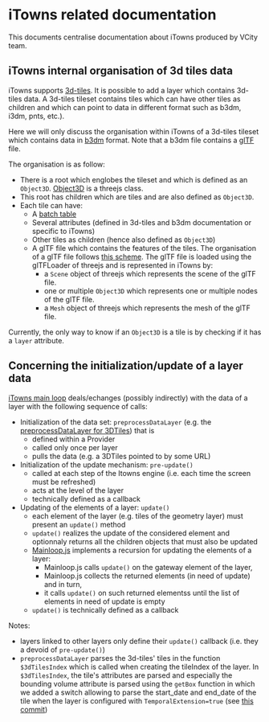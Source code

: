 # iTowns related documentation

This documents centralise documentation about iTowns produced by VCity team.

## iTowns internal organisation of 3d tiles data

iTowns supports [3d-tiles](https://github.com/AnalyticalGraphicsInc/3d-tiles).
It is possible to add a layer which contains 3d-tiles data. A 3d-tiles tileset
contains tiles which can have other tiles as children and which can point to data
in different format such as b3dm, i3dm, pnts, etc.).

Here we will only discuss the organisation within iTowns of a 3d-tiles tileset
which contains data in [b3dm](https://github.com/AnalyticalGraphicsInc/3d-tiles/blob/master/TileFormats/Batched3DModel/README.md)
format. Note that a b3dm file contains a [glTF](https://github.com/KhronosGroup/glTF) file.

The organisation is as follow:
 * There is a root which englobes the tileset and which is defined as an `Object3D`. [Object3D](https://threejs.org/docs/#api/core/Object3D) is a threejs class.
 * This root has children which are tiles and are also defined as `Object3D`.
 * Each tile can have:
    * A [batch table](https://github.com/AnalyticalGraphicsInc/3d-tiles/tree/master/TileFormats/BatchTable)
    * Several attributes (defined in 3d-tiles and b3dm documentation or specific
    to iTowns)
    * Other tiles as children (hence also defined as `Object3D`)
    * A glTF file which contains the features of the tiles. The organisation of a
    glTF file follows
    [this scheme](https://github.com/KhronosGroup/glTF/blob/master/specification/1.0/figures/dictionary-objects.png).
    The glTF file is loaded using the glTFLoader of threejs and is represented in
    iTowns by:
        * a `Scene` object of threejs which represents the scene of the glTF file.
        * one or multiple `Object3D` which represents one or multiple nodes of the
        glTF file.
        * a `Mesh` object of threejs which represents the mesh of the glTF file.       

Currently, the only way to know if an `Object3D` is a tile is by checking if it
has a `layer` attribute.

## Concerning the initialization/update of a layer data
[iTowns main loop](https://github.com/iTowns/itowns/blob/master/src/Core/MainLoop.js) deals/echanges (possibly indirectly) with the data of a layer with the following sequence of calls:
 * Initialization of the data set: `preprocessDataLayer` (e.g. the [preprocessDataLayer for 3DTiles](https://github.com/iTowns/itowns/blob/master/src/Core/Scheduler/Providers/3dTiles_Provider.js#L78)) that is 
    - defined within a Provider 
    - called only once per layer
    - pulls the data (e.g. a 3DTiles pointed to by some URL)
 * Initialization of the update mechanism: `pre-update()` 
    - called at each step of the Itowns engine (i.e. each time the screen must be refreshed)
    - acts at the level of the layer
    - technically defined as a callback 
 * Updating of the elements of a layer: `update()`  
    - each element of the layer (e.g. tiles of the geometry layer) must present an `update()` method 
    - `update()` realizes the update of the considered element and optionnaly returns all the children objects that must also be updated 
    - [Mainloop.js](https://github.com/iTowns/itowns/blob/master/src/Core/MainLoop.js) implements a recursion for updating the elements of a layer:
      - Mainloop.js calls `update()` on the gateway element of the layer, 
      - Mainloop.js collects the returned elements (in need of update) and in turn,
      - it calls `update()` on such returned elementss until the list of elements in need of update is empty
    - `update()` is technically defined as a callback    

Notes: 
  * layers linked to other layers only define their `update()` callback (i.e. they a devoid of `pre-update()`)
  * `preprocessDataLayer` parses the 3d-tiles' tiles in the function `$3dTilesIndex` which is called when creating the tileIndex of the layer. In `$3dTilesIndex`, the tile's attributes are parsed and especially the bounding volume attribute is parsed using the `getBox` function in which we added a switch allowing to parse the start_date and end_date of the tile when the layer is configured with `TemporalExtension=true` (see [this commit](https://github.com/jailln/itowns/commit/4ed8cd7e27d9af50e3a9c2b600f0371122b5f042))
